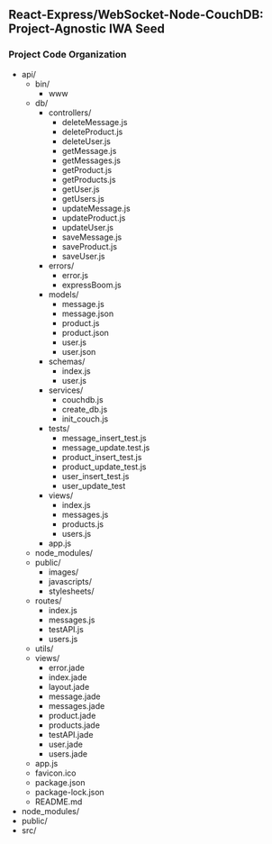 ## React-Express/WebSocket-Node-CouchDB: Project-Agnostic IWA Seed
### Project Code Organization
- api/
  - bin/
    - www
  - db/
    - controllers/
      - deleteMessage.js
      - deleteProduct.js
      - deleteUser.js
      - getMessage.js
      - getMessages.js
      - getProduct.js
      - getProducts.js
      - getUser.js
      - getUsers.js
      - updateMessage.js
      - updateProduct.js
      - updateUser.js
      - saveMessage.js
      - saveProduct.js
      - saveUser.js
    - errors/
      - error.js
      - expressBoom.js
    - models/
      - message.js
      - message.json
      - product.js
      - product.json
      - user.js
      - user.json
    - schemas/
      - index.js
      - user.js
    - services/
      - couchdb.js
      - create_db.js
      - init_couch.js
    - tests/
      - message_insert_test.js
      - message_update.test.js
      - product_insert_test.js
      - product_update_test.js
      - user_insert_test.js
      - user_update_test
    - views/
      - index.js
      - messages.js
      - products.js
      - users.js
    - app.js
  - node_modules/
  - public/
    - images/
    - javascripts/
    - stylesheets/
  - routes/
    - index.js
    - messages.js
    - testAPI.js
    - users.js
  - utils/
  - views/
    - error.jade
    - index.jade
    - layout.jade
    - message.jade
    - messages.jade
    - product.jade
    - products.jade
    - testAPI.jade
    - user.jade
    - users.jade
  - app.js
  - favicon.ico
  - package.json
  - package-lock.json
  - README.md
- node_modules/
- public/
- src/
